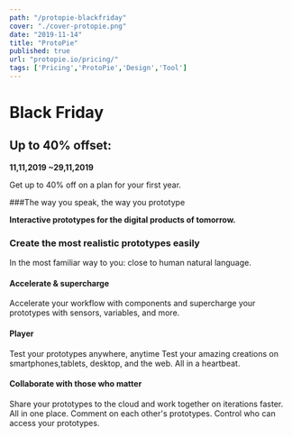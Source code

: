 ```yaml
---
path: "/protopie-blackfriday"
cover: "./cover-protopie.png"
date: "2019-11-14"
title: "ProtoPie"
published: true
url: "protopie.io/pricing/"
tags: ['Pricing','ProtoPie','Design','Tool']
---
```

# Black Friday
## Up to 40% offset:

**11,11,2019 ~29,11,2019**

Get up to 40% off on a plan for your first year.


###The way you speak, the way you prototype

**Interactive prototypes for the digital products of tomorrow.**

### Create the most realistic prototypes easily

In the most familiar way to you: close to human natural language.


#### Accelerate & supercharge

Accelerate your workflow with components and supercharge your prototypes with sensors, variables, and more.


#### Player
Test your prototypes anywhere, anytime Test your amazing creations on smartphones,tablets, desktop, and the web. All in a heartbeat.

#### Collaborate with those who matter

Share your prototypes to the cloud and work together on iterations faster. All in one place. Comment on each other's prototypes. Control who can access your prototypes.

